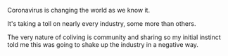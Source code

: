 Coronavirus is changing the world as we know it.

It's taking a toll on nearly every industry, some more than others. 

The very nature of coliving is community and sharing so my initial instinct told me this was going to shake up the industry in a negative way. 
